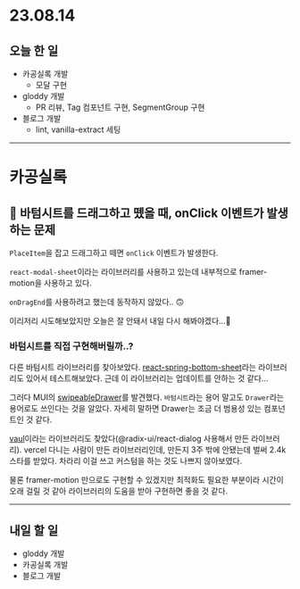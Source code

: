 # 23.08.14

## 오늘 한 일

- 카공실록 개발
  - 모달 구현
- gloddy 개발
  - PR 리뷰, Tag 컴포넌트 구현, SegmentGroup 구현
- 블로그 개발
  - lint, vanilla-extract 세팅

---

# 카공실록

## 🤔 바텀시트를 드래그하고 뗐을 때, onClick 이벤트가 발생하는 문제

`PlaceItem`을 잡고 드래그하고 떼면 `onClick` 이벤트가 발생한다.

`react-modal-sheet`이라는 라이브러리를 사용하고 있는데 내부적으로 framer-motion을 사용하고 있다.

`onDragEnd`를 사용하려고 했는데 동작하지 않았다.. 🙃

이리저리 시도해보았지만 오늘은 잘 안돼서 내일 다시 해봐야겠다...🥲

### 바텀시트를 직접 구현해버릴까..?

다른 바텀시트 라이브러리를 찾아보았다. [react-spring-bottom-sheet](https://github.com/stipsan/react-spring-bottom-sheet)라는 라이브러리도 있어서 테스트해보았다. 근데 이 라이브러리는 업데이트를 안하는 것 같다...

그러다 MUI의 [swipeableDrawer](https://mui.com/material-ui/react-drawer/#swipeable-edge)를 발견했다. `바텀시트`라는 용어 말고도 `Drawer`라는 용어로도 쓰인다는 것을 알았다. 자세히 말하면 Drawer는 조금 더 범용성 있는 컴포넌트인 것 같다.

[vaul](https://vaul.emilkowal.ski/)이라는 라이브러리도 찾았다(@radix-ui/react-dialog 사용해서 만든 라이브러리). vercel 다니는 사람이 만든 라이브러리인데, 만든지 3주 밖에 안됐는데 벌써 2.4k 스타를 받았다. 차라리 이걸 쓰고 커스텀을 하는 것도 나쁘지 않아보였다.

물론 framer-motion 만으로도 구현할 수 있겠지만 최적화도 필요한 부분이라 시간이 오래 걸릴 것 같아 라이브러리의 도움을 받아 구현하면 좋을 것 같다.

---

## 내일 할 일

- gloddy 개발
- 카공실록 개발
- 블로그 개발
